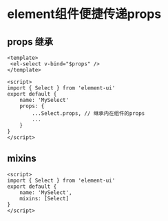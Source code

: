 # element组件便捷传递props

## props 继承

```vue
<template>
 <el-select v-bind="$props" />
</template>

<script>
import { Select } from 'element-ui'
export default {
    name: 'MySelect'
    props: {
        ...Select.props, // 继承内在组件的props
        ...
    }
}
</script>
```

## mixins
```vue
<script>
import { Select } from 'element-ui'
export default {
    name: 'MySelect',
    mixins: [Select]
}
</script>
```

